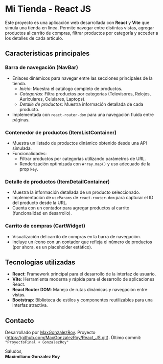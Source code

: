 # **Mi Tienda - React JS**

Este proyecto es una aplicación web desarrollada con **React** y **Vite** que simula una tienda en línea. Permite navegar entre distintas vistas, agregar productos al carrito de compras, filtrar productos por categoría y acceder a los detalles de cada artículo.

## **Características principales**
### **Barra de navegación (NavBar)**
- Enlaces dinámicos para navegar entre las secciones principales de la tienda.
  - *Inicio*: Muestra el catálogo completo de productos.
  - *Categorías*: Filtra productos por categorías (Televisores, Relojes, Auriculares, Celulares, Laptops).
  - *Detalle de productos*: Muestra información detallada de cada producto.
- Implementada con `react-router-dom` para una navegación fluida entre páginas.

### **Contenedor de productos (ItemListContainer)**
- Muestra un listado de productos dinámico obtenido desde una API simulada.
- Funcionalidades:
  - Filtrar productos por categorías utilizando parámetros de URL.
  - Renderización optimizada con `Array.map()` y uso adecuado de la prop `key`.

### **Detalle de productos (ItemDetailContainer)**
- Muestra la información detallada de un producto seleccionado.
- Implementación de `useParams` de `react-router-dom` para capturar el ID del producto desde la URL.
- Cuenta con un contador para agregar productos al carrito (funcionalidad en desarrollo).

### **Carrito de compras (CartWidget)**
- Visualización del carrito de compras en la barra de navegación.
- Incluye un ícono con un contador que refleja el número de productos (por ahora, es un placeholder estático).

## **Tecnologías utilizadas**
- **React**: Framework principal para el desarrollo de la interfaz de usuario.
- **Vite**: Herramienta moderna y rápida para el desarrollo de aplicaciones React.
- **React Router DOM**: Manejo de rutas dinámicas y navegación entre vistas.
- **Bootstrap**: Biblioteca de estilos y componentes reutilizables para una interfaz atractiva.



## **Contacto**
Desarrollado por [MaxGonzalezRoy](https://github.com/MaxGonzalezRoy).
Proyecto (https://github.com/MaxGonzalezRoy/React_JS.git).
Último commit: `"ProyectoFinal + GonzalezRoy"`



Saludos,  
**Maximiliano Gonzalez Roy**